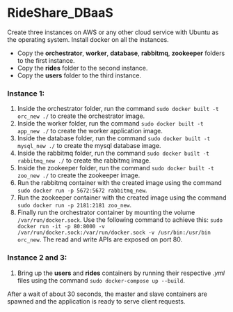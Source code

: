 # RideShare_DBaaS

Create three instances on AWS or any other cloud service with Ubuntu as the operating system. Install docker on all the instances.
* Copy the **orchestrator**, **worker**, **database**, **rabbitmq**, **zookeeper** folders to the first instance.
* Copy the **rides** folder to the second instance.
* Copy the **users** folder to the third instance.

### Instance 1:
1. Inside the orchestrator folder, run the command `sudo docker built -t orc_new ./` to create the orchestrator image.
2. Inside the worker folder, run the command `sudo docker built -t app_new ./` to create the worker application image.
3. Inside the database folder, run the command `sudo docker built -t mysql_new ./` to create the mysql database image.
4. Inside the rabbitmq folder, run the command `sudo docker built -t rabbitmq_new ./` to create the rabbitmq image.
5. Inside the zookeeper folder, run the command `sudo docker built -t zoo_new ./` to create the zookeeper image.
6. Run the rabbitmq container with the created image using the command `sudo docker run -p 5672:5672 rabbitmq_new`.
7. Run the zookeeper container with the created image using the command `sudo docker run -p 2181:2181 zoo_new`.
8. Finally run the orchestrator container by mounting the volume `/var/run/docker.sock`. Use the following command to achieve this:
  `sudo docker run -it -p 80:8000 -v /var/run/docker.sock:/var/run/docker.sock -v /usr/bin:/usr/bin orc_new`. The read and      write APIs are exposed on port 80.

### Instance 2 and 3:
1. Bring up the **users** and **rides** containers by running their respective *.yml* files using the command `sudo docker-compose up --build`.


After a wait of about 30 seconds, the master and slave containers are spawned and the application is ready to serve client requests.





